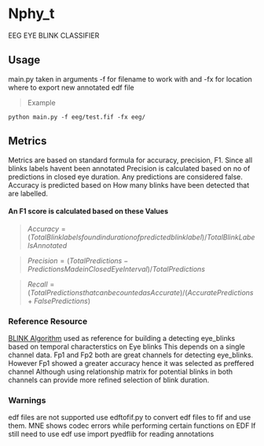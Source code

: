 # Nphy_t
EEG EYE BLINK CLASSIFIER 


## Usage
main.py taken in arguments -f for filename to work with and -fx for location where to export new annotated edf file
>Example
  ~~~
  python main.py -f eeg/test.fif -fx eeg/
  ~~~

## Metrics
Metrics are based on standard formula for accuracy, precision, F1.
Since all blinks labels havent been annotated
Precision is calculated based on no of predictions in closed eye duration. Any predictions are considered false.
Accuracy is predicted based on How many blinks have been detected that are labelled.
  #### An F1 score is calculated based on these Values
>  $`Accuracy = (Total Blink labels found in duration of predicted blink label)/Total Blink Labels Annotated`$

>  $`Precision = (Total Predictions - Predictions Made in Closed Eye Interval)/Total Predictions`$

>  $`Recall =  (Total Predictions that can be counted as Accurate)/(Accurate Predictions + False Predictions)`$

  

### Reference Resource 
[BLINK Algorithm](https://par.nsf.gov/servlets/purl/10321749) used as reference for building a detecting eye_blinks based on temporal characterstics on Eye blinks
This depends on a single channel data. Fp1 and Fp2 both are great channels for detecting eye_blinks. However Fp1 showed a greater accuracy hence it was selected as preffered channel 
Although using relationship matrix for potential blinks in both channels can provide more refined selection of blink duration.

### Warnings
edf files are not supported use edftofif.py to convert edf files to fif and use them. 
MNE shows codec errors while performing certain functions on EDF
If still need to use edf use import pyedflib for reading annotations

